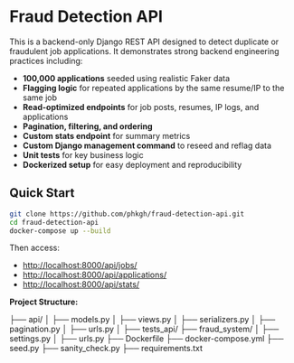# Fraud Detection API

This is a backend-only Django REST API designed to detect duplicate or fraudulent job applications. It demonstrates strong backend engineering practices including:

- **100,000 applications** seeded using realistic Faker data
- **Flagging logic** for repeated applications by the same resume/IP to the same job
- **Read-optimized endpoints** for job posts, resumes, IP logs, and applications
- **Pagination, filtering, and ordering**
- **Custom stats endpoint** for summary metrics
- **Custom Django management command** to reseed and reflag data
- **Unit tests** for key business logic
- **Dockerized setup** for easy deployment and reproducibility

## Quick Start

```bash
git clone https://github.com/phkgh/fraud-detection-api.git
cd fraud-detection-api
docker-compose up --build
```

Then access:

- [http://localhost:8000/api/jobs/](http://localhost:8000/api/jobs/)
- [http://localhost:8000/api/applications/](http://localhost:8000/api/applications/)
- [http://localhost:8000/api/stats/](http://localhost:8000/api/stats/)

**Project Structure:**

├── api/
│   ├── models.py
│   ├── views.py
│   ├── serializers.py
│   ├── pagination.py
│   ├── urls.py
│   ├── tests_api/
├── fraud_system/
│   ├── settings.py
│   ├── urls.py
├── Dockerfile
├── docker-compose.yml
├── seed.py
├── sanity_check.py
├── requirements.txt
